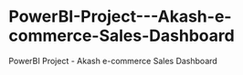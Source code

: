 # PowerBI-Project---Akash-e-commerce-Sales-Dashboard
PowerBI Project - Akash e-commerce Sales Dashboard
